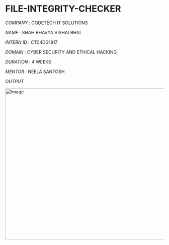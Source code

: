 # FILE-INTEGRITY-CHECKER

*COMPANY* : CODETECH IT SOLUTIONS

*NAME* : SHAH BHAVYA VISHALBHAI

*INTERN ID* : CT04DG1817

*DOMAIN* : CYBER SECURITY AND ETHICAL HACKING

*DURATION* : 4 WEEKS

*MENTOR* : NEELA SANTOSH

*OUTPUT*

<img width="795" height="480" alt="Image" src="https://github.com/user-attachments/assets/127e9190-1dba-4e0c-b0d9-0853d1d3d5da" />
